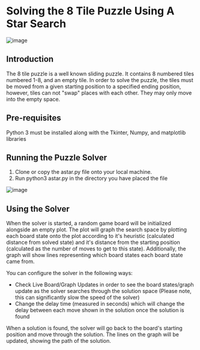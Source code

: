 # Solving the 8 Tile Puzzle Using A Star Search
![image](https://user-images.githubusercontent.com/70275882/163489034-8e118340-d663-45b8-b941-b08a808e191e.png)
## Introduction
The 8 tile puzzle is a well known sliding puzzle. It contains 8 numbered tiles numbered 1-8, and an empty tile. In order to solve the puzzle,
the tiles must be moved from a given starting position to a specified ending position, however, tiles can not "swap" places with each other. They may only move into the empty space.

## Pre-requisites
Python 3 must be installed along with the Tkinter, Numpy, and matplotlib libraries

## Running the Puzzle Solver
1. Clone or copy the astar.py file onto your local machine.
2. Run python3 astar.py in the directory you have placed the file

![image](https://user-images.githubusercontent.com/70275882/163489435-5fca9b49-c9f9-44f6-a719-9eb807f7bc82.png)
## Using the Solver
When the solver is started, a random game board will be initialized alongside an empty plot. The plot will graph the search space by plotting each
board state onto the plot according to it's heuristic (calculated distance from solved state) and it's distance from the starting position (calculated as the number of moves to get to this state). Additionally, the graph will show lines representing which board states each board state came from.

You can configure the solver in the following ways:
- Check Live Board/Graph Updates in order to see the board states/graph update as the solver searches through the solution space (Please note, this can significantly slow the speed of the solver)
- Change the delay time (measured in seconds) which will change the delay between each move shown in the solution once the solution is found

When a solution is found, the solver will go back to the board's starting position and move through the solution. The lines on the graph will be updated, showing the path of the solution.
